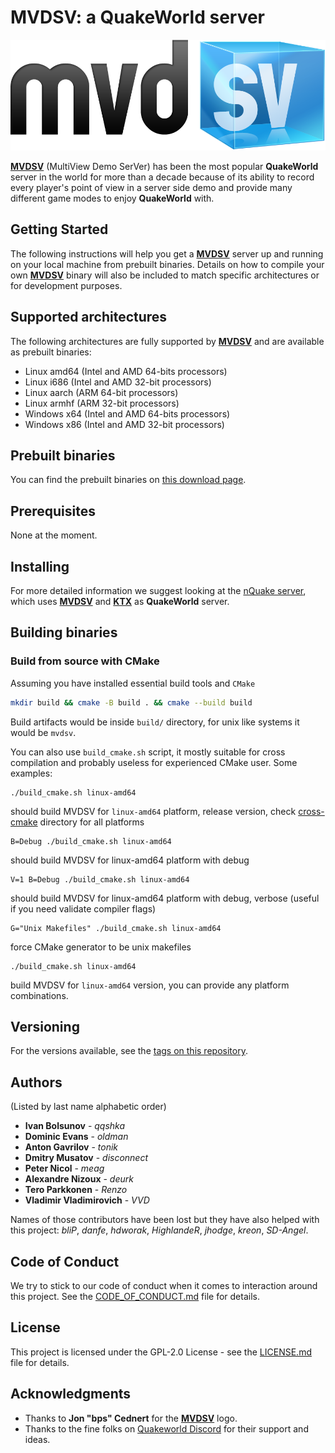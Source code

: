 # MVDSV: a QuakeWorld server
![MVDSV Logo](https://raw.githubusercontent.com/QW-Group/mvdsv/master/resources/logo/mvdsv.png)

**[MVDSV][mvdsv]** (MultiView Demo SerVer) has been the most popular **QuakeWorld** server in the world for more than a decade because of its ability to record every player's point of view in a server side demo and provide many different game modes to enjoy **QuakeWorld** with.

## Getting Started

The following instructions will help you get a **[MVDSV][mvdsv]** server up and running on your local machine from prebuilt binaries. Details on how to compile your own **[MVDSV][mvdsv]** binary will also be included to match specific architectures or for development purposes.

## Supported architectures

The following architectures are fully supported by **[MVDSV][mvdsv]** and are available as prebuilt binaries:
* Linux amd64 (Intel and AMD 64-bits processors)
* Linux i686 (Intel and AMD 32-bit processors)
* Linux aarch (ARM 64-bit processors)
* Linux armhf (ARM 32-bit processors)
* Windows x64 (Intel and AMD 64-bits processors)
* Windows x86 (Intel and AMD 32-bit processors)

## Prebuilt binaries
You can find the prebuilt binaries on [this download page][mvdsv-builds].

## Prerequisites

None at the moment.

## Installing

For more detailed information we suggest looking at the [nQuake server][nquake-linux], which uses **[MVDSV][mvdsv]** and **[KTX][ktx]** as **QuakeWorld** server.

## Building binaries

### Build from source with CMake

Assuming you have installed essential build tools and ``CMake``
```bash
mkdir build && cmake -B build . && cmake --build build
```
Build artifacts would be inside ``build/`` directory, for unix like systems it would be ``mvdsv``.

You can also use ``build_cmake.sh`` script, it mostly suitable for cross compilation
and probably useless for experienced CMake user.
Some examples:
```
./build_cmake.sh linux-amd64
```
should build MVDSV for ``linux-amd64`` platform, release version, check [cross-cmake](tools/cross-cmake) directory for all platforms

```
B=Debug ./build_cmake.sh linux-amd64
```
should build MVDSV for linux-amd64 platform with debug

```
V=1 B=Debug ./build_cmake.sh linux-amd64
```
should build MVDSV for linux-amd64 platform with debug, verbose (useful if you need validate compiler flags)

```
G="Unix Makefiles" ./build_cmake.sh linux-amd64
```

force CMake generator to be unix makefiles

```
./build_cmake.sh linux-amd64
```

build MVDSV for ``linux-amd64`` version, you can provide
any platform combinations.

## Versioning

For the versions available, see the [tags on this repository][mvdsv-tags].

## Authors

(Listed by last name alphabetic order)

* **Ivan Bolsunov** - *qqshka*
* **Dominic Evans** - *oldman*
* **Anton Gavrilov** - *tonik*
* **Dmitry Musatov** - *disconnect*
* **Peter Nicol** - *meag*
* **Alexandre Nizoux** - *deurk*
* **Tero Parkkonen** - *Renzo*
* **Vladimir Vladimirovich** - *VVD*

Names of those contributors have been lost but they have also helped with this project: *bliP*, *danfe*, *hdworak*, *HighlandeR*, *jhodge*, *kreon*, *SD-Angel*.

## Code of Conduct

We try to stick to our code of conduct when it comes to interaction around this project. See the [CODE_OF_CONDUCT.md](CODE_OF_CONDUCT.md) file for details.

## License

This project is licensed under the GPL-2.0 License - see the [LICENSE.md](LICENSE.md) file for details.

## Acknowledgments

* Thanks to **Jon "bps" Cednert** for the **[MVDSV][mvdsv]** logo.
* Thanks to the fine folks on [Quakeworld Discord][discord-qw] for their support and ideas.

[mvdsv]: https://github.com/QW-Group/mvdsv
[mvdsv-tags]: https://github.com/QW-Group/mvdsv/tags
[mvdsv-builds]: https://builds.quakeworld.nu/mvdsv
[ktx]: https://github.com/QW-Group/ktx
[nquake-linux]: https://github.com/nQuake/server-linux
[discord-qw]: http://discord.quake.world/
